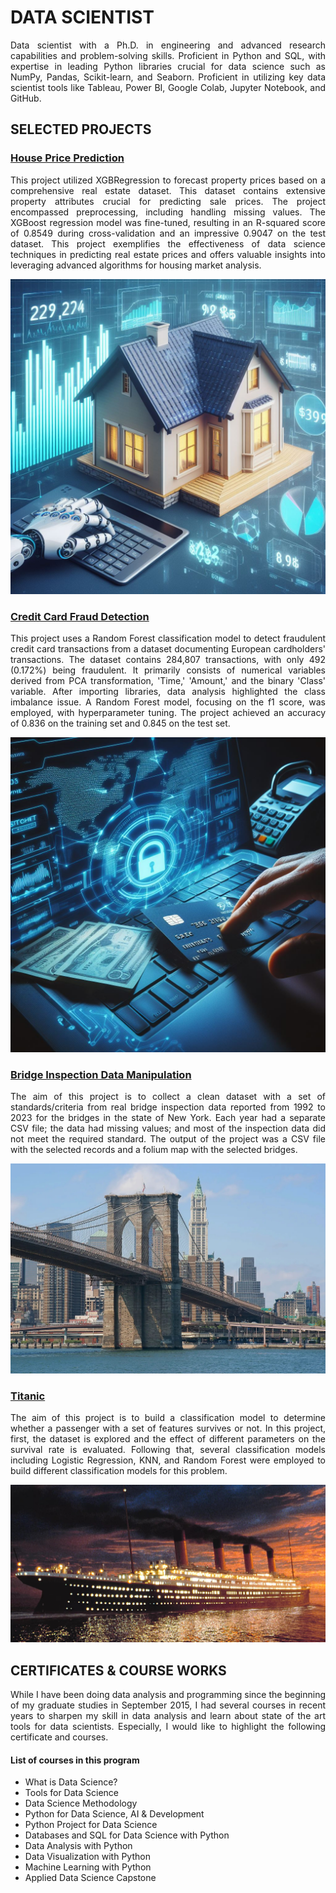 # DATA SCIENTIST
<p align="justify">
 Data scientist with a Ph.D. in engineering and advanced research capabilities and problem-solving skills. Proficient in Python and SQL, with expertise in leading Python libraries crucial for data science such as NumPy, Pandas, Scikit-learn, and Seaborn. Proficient in utilizing key data scientist tools like Tableau, Power BI, Google Colab, Jupyter Notebook, and GitHub.</p>

## SELECTED PROJECTS

### <a href="https://github.com/Chehrazi94/House_price_prediction">House Price Prediction</a>
<p align="justify">
This project utilized XGBRegression to forecast property prices based on a comprehensive real estate dataset. This dataset contains extensive property attributes crucial for predicting sale prices. The project encompassed preprocessing, including handling missing values. The XGBoost regression model was fine-tuned, resulting in an R-squared score of 0.8549 during cross-validation and an impressive 0.9047 on the test dataset. This project exemplifies the effectiveness of data science techniques in predicting real estate prices and offers valuable insights into leveraging advanced algorithms for housing market analysis.
</p>
<a href="https://github.com/Chehrazi94/House_price_prediction"><img src="Image\House3.jpg"></a>

### <a href="https://github.com/Chehrazi94/Credit_Card_Fraud_Detection">Credit Card Fraud Detection</a>
<p align="justify">
This project uses a Random Forest classification model to detect fraudulent credit card transactions from a dataset documenting European cardholders' transactions. The dataset contains 284,807 transactions, with only 492 (0.172%) being fraudulent. It primarily consists of numerical variables derived from PCA transformation, 'Time,' 'Amount,' and the binary 'Class' variable. After importing libraries, data analysis highlighted the class imbalance issue. A Random Forest model, focusing on the f1 score, was employed, with hyperparameter tuning. The project achieved an accuracy of 0.836 on the training set and 0.845 on the test set.
</p>
<a href="https://github.com/Chehrazi94/Credit_Card_Fraud_Detection"><img src="Image\CreditCard1.jpg"></a>

### <a href="https://github.com/Chehrazi94/Bridge_Inspection_Data_Manipulation">Bridge Inspection Data Manipulation</a>
<p align="justify">
The aim of this project is to collect a clean dataset with a set of standards/criteria from real bridge inspection data reported from 1992 to 2023 for the bridges in the state of New York. Each year had a separate CSV file; the data had missing values; and most of the inspection data did not meet the required standard. The output of the project was a CSV file with the selected records and a folium map with the selected bridges.
</p>
<a href="https://github.com/Chehrazi94/Bridge_Inspection_Data_Manipulation"><img src="Image\Brooklyn-Bridge.jpg"></a>

### <a href="https://github.com/Chehrazi94/Titanic_Classification">Titanic</a>
<p align="justify">
The aim of this project is to build a classification model to determine whether a passenger with a set of features survives or not. In this project, first, the dataset is explored and the effect of different parameters on the survival rate is evaluated. Following that, several classification models including Logistic Regression, KNN, and Random Forest were employed to build different classification models for this problem.
</p>
<a href="https://github.com/Chehrazi94/Titanic_Classification"><img src="Image\Titanic.jpg"></a>


## CERTIFICATES & COURSE WORKS
<p align="justify">
While I have been doing data analysis and programming since the beginning of my graduate studies in September 2015, I had several courses in recent years to sharpen my skill in data analysis and learn about state of the art tools for data scientists. Especially, I would like to highlight the following certificate and courses.
</p>
<div data-iframe-width="150" data-iframe-height="270" data-share-badge-id="1182e1ab-5ec4-4c29-abd7-85e92f855b34" data-share-badge-host="https://www.credly.com"></div><script type="text/javascript" async src="//cdn.credly.com/assets/utilities/embed.js"></script>

#### List of courses in this program
- What is Data Science?
- Tools for Data Science
- Data Science Methodology
- Python for Data Science, AI & Development
- Python Project for Data Science
- Databases and SQL for Data Science with Python
- Data Analysis with Python
- Data Visualization with Python
- Machine Learning with Python
- Applied Data Science Capstone
